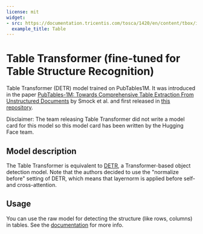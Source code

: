 ```yaml
---
license: mit
widget:
- src: https://documentation.tricentis.com/tosca/1420/en/content/tbox/images/table.png
  example_title: Table
---
```


# Table Transformer (fine-tuned for Table Structure Recognition) 

Table Transformer (DETR) model trained on PubTables1M. It was introduced in the paper [PubTables-1M: Towards Comprehensive Table Extraction From Unstructured Documents](https://arxiv.org/abs/2110.00061) by Smock et al. and first released in [this repository](https://github.com/microsoft/table-transformer). 

Disclaimer: The team releasing Table Transformer did not write a model card for this model so this model card has been written by the Hugging Face team.

## Model description

The Table Transformer is equivalent to [DETR](https://huggingface.co/docs/transformers/model_doc/detr), a Transformer-based object detection model. Note that the authors decided to use the "normalize before" setting of DETR, which means that layernorm is applied before self- and cross-attention.

## Usage

You can use the raw model for detecting the structure (like rows, columns) in tables. See the [documentation](https://huggingface.co/docs/transformers/main/en/model_doc/table-transformer) for more info.